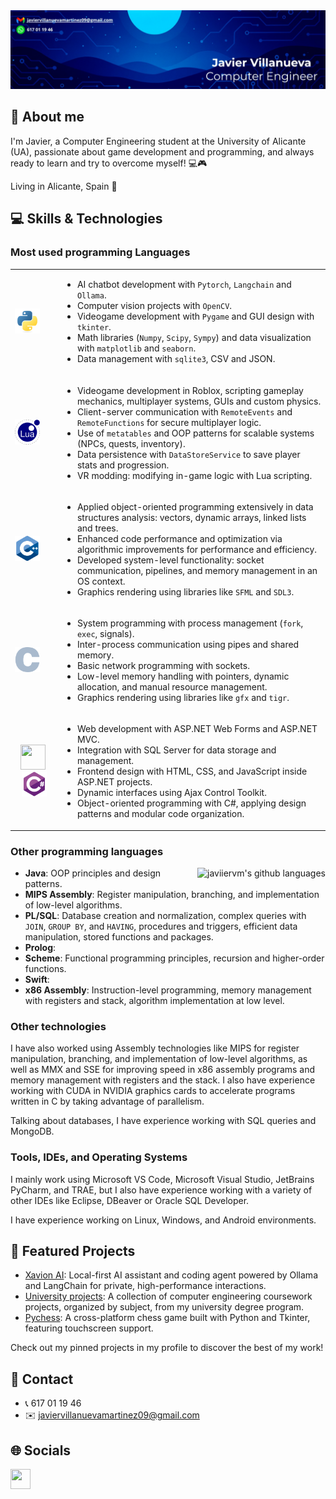 <div align="center"> 
   <img src="https://github.com/javiiervm/javiiervm/blob/main/assets/banner.jpg" />
</div>

## 👤 About me
I'm Javier, a Computer Engineering student at the University of Alicante (UA), passionate about game development and programming, and always ready to learn and try to overcome myself! 💻🎮

Living in Alicante, Spain 📍

## 💻 Skills & Technologies

### Most used programming Languages
<div align="left">
  <table>
     <tr>
      <td>
        <a title="Python" href="https://www.python.org" target="_blank" rel="noreferrer">
          <img src="https://raw.githubusercontent.com/devicons/devicon/master/icons/python/python-original.svg" width="40" height="40"/>
        </a>
      </td>
      <td>
        <ul>
          <li>AI chatbot development with <code>Pytorch</code>, <code>Langchain</code> and <code>Ollama</code>.</li>
          <li>Computer vision projects with <code>OpenCV</code>.</li>
          <li>Videogame development with <code>Pygame</code> and GUI design with <code>tkinter</code>.</li>
          <li>Math libraries (<code>Numpy</code>, <code>Scipy</code>, <code>Sympy</code>) and data visualization with <code>matplotlib</code> and <code>seaborn</code>.</li>
          <li>Data management with <code>sqlite3</code>, CSV and JSON.</li>
        </ul>
      </td>
    </tr>
    <tr>
      <td>
        <a title="Lua" href="https://www.lua.org/" target="_blank" rel="noreferrer">
          <img src="https://raw.githubusercontent.com/devicons/devicon/master/icons/lua/lua-original.svg" width="40" height="40"/>
        </a>
      </td>
      <td>
        <ul>
          <li>Videogame development in Roblox, scripting gameplay mechanics, multiplayer systems, GUIs and custom physics.</li>
          <li>Client-server communication with <code>RemoteEvents</code> and <code>RemoteFunctions</code> for secure multiplayer logic.</li>
          <li>Use of <code>metatables</code> and OOP patterns for scalable systems (NPCs, quests, inventory).</li>
          <li>Data persistence with <code>DataStoreService</code> to save player stats and progression.</li>
          <li>VR modding: modifying in-game logic with Lua scripting.</li>
        </ul>
      </td>
    </tr>
    <tr>
      <td>
        <a title="C++" href="https://isocpp.org/" target="_blank" rel="noreferrer">
          <img src="https://raw.githubusercontent.com/devicons/devicon/master/icons/cplusplus/cplusplus-original.svg" width="40" height="40"/>
        </a>
      </td>
      <td>
        <ul>
          <li>Applied object-oriented programming extensively in data structures analysis: vectors, dynamic arrays, linked lists and trees.</li>
          <li>Enhanced code performance and optimization via algorithmic improvements for performance and efficiency.</li>
          <li>Developed system-level functionality: socket communication, pipelines, and memory management in an OS context.</li>
          <li>Graphics rendering using libraries like <code>SFML</code> and <code>SDL3</code>.</li>
        </ul>
      </td>
    </tr>
    <tr>
      <td>
        <a title="C" href="https://www.cprogramming.com/" target="_blank" rel="noreferrer">
          <img src="https://raw.githubusercontent.com/devicons/devicon/master/icons/c/c-original.svg" width="40" height="40"/>
        </a>
      </td>
      <td>
        <ul>
          <li>System programming with process management (<code>fork</code>, <code>exec</code>, signals).</li>
          <li>Inter-process communication using pipes and shared memory.</li>
          <li>Basic network programming with sockets.</li>
          <li>Low-level memory handling with pointers, dynamic allocation, and manual resource management.</li>
          <li>Graphics rendering using libraries like <code>gfx</code> and <code>tigr</code>.</li>
        </ul>
      </td>
    </tr>
    <tr>
      <td>
        <div style="text-align:center;">
          <a title="ASP.NET" href="https://dotnet.microsoft.com/apps/aspnet" target="_blank" rel="noreferrer" style="display:inline-block; margin-right:5px;">
            <img src="https://upload.wikimedia.org/wikipedia/commons/0/0e/Microsoft_.NET_logo.png" width="40" height="40"/>
          </a>
          <a title="C#" href="https://learn.microsoft.com/en-us/dotnet/csharp/" target="_blank" rel="noreferrer" style="display:inline-block;">
            <img src="https://raw.githubusercontent.com/devicons/devicon/master/icons/csharp/csharp-original.svg" width="40" height="40"/>
          </a>
        </div>
      </td>
      <td>
        <ul>
          <li>Web development with ASP.NET Web Forms and ASP.NET MVC.</li>
          <li>Integration with SQL Server for data storage and management.</li>
          <li>Frontend design with HTML, CSS, and JavaScript inside ASP.NET projects.</li>
          <li>Dynamic interfaces using Ajax Control Toolkit.</li>
          <li>Object-oriented programming with C#, applying design patterns and modular code organization.</li>
        </ul>
      </td>
    </tr>
  </table>
</div>

### Other programming languages
<img align="right" src="https://github-readme-stats.vercel.app/api/top-langs?username=javiiervm&show_icons=true&locale=en" alt="javiiervm's github languages" />

- **Java**: OOP principles and design patterns.
- **MIPS Assembly**: Register manipulation, branching, and implementation of low-level algorithms.
- **PL/SQL**: Database creation and normalization, complex queries with `JOIN`, `GROUP BY`, and `HAVING`, procedures and triggers, efficient data manipulation, stored functions and packages.
- **Prolog**:
- **Scheme**: Functional programming principles, recursion and higher-order functions.
- **Swift**:
- **x86 Assembly**: Instruction-level programming, memory management with registers and stack, algorithm implementation at low level.

### Other technologies
I have also worked using Assembly technologies like MIPS for register manipulation, branching, and implementation of low-level algorithms, as well as MMX and SSE for improving speed in x86 assembly programs and memory management with registers and the stack. I also have experience working with CUDA in NVIDIA graphics cards to accelerate programs written in C by taking advantage of parallelism.

Talking about databases, I have experience working with SQL queries and MongoDB.

### Tools, IDEs, and Operating Systems
I mainly work using Microsoft VS Code, Microsoft Visual Studio, JetBrains PyCharm, and TRAE, but I also have experience working with a variety of other IDEs like Eclipse, DBeaver or Oracle SQL Developer.

I have experience working on Linux, Windows, and Android environments.

## 🚀 Featured Projects
- [Xavion AI](https://github.com/javiiervm/Xavion-AI): Local-first AI assistant and coding agent powered by Ollama and LangChain for private, high-performance interactions.
- [University projects](https://github.com/javiiervm/university-projects): A collection of computer engineering coursework projects, organized by subject, from my university degree program.
- [Pychess](https://github.com/javiiervm/pychess): A cross-platform chess game built with Python and Tkinter, featuring touchscreen support.

Check out my pinned projects in my profile to discover the best of my work!

## 📧 Contact
- 📞 617 01 19 46
- ✉️ javiervillanuevamartinez09@gmail.com

## 🌐 Socials

<p align="left">
  <!-- LinkedIn -->
  <a href="https://www.linkedin.com/in/javier-villanuevamartinez/" target="_blank" rel="noreferrer">
    <picture>
      <source media="(prefers-color-scheme: dark)" srcset="https://raw.githubusercontent.com/danielcranney/readme-generator/main/public/icons/socials/linkedin-dark.svg" />
      <source media="(prefers-color-scheme: light)" srcset="https://raw.githubusercontent.com/danielcranney/readme-generator/main/public/icons/socials/linkedin.svg" />
      <img src="https://raw.githubusercontent.com/danielcranney/readme-generator/main/public/icons/socials/linkedin.svg" width="32" height="32" />
    </picture>
  </a>
</p>
